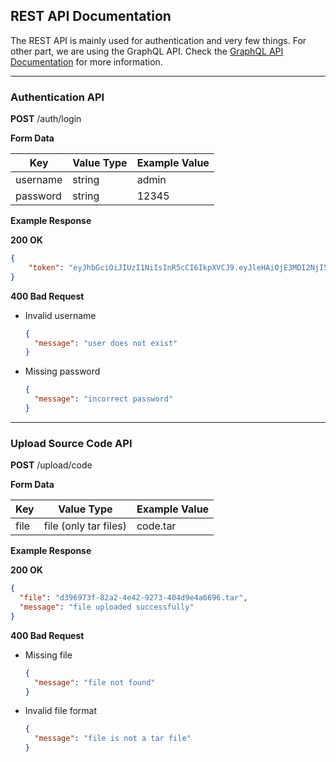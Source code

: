 ## REST API Documentation

The REST API is mainly used for authentication and very few things.
For other part, we are using the GraphQL API. Check the [GraphQL API Documentation](https://github.com/swiftwave-org/swiftwave/blob/develop/docs/api_docs.md) for more information.

---

### Authentication API
**POST** /auth/login

**Form Data**

| Key | Value Type | Example Value |
| --- |------------|---------------|
| username | string     | admin         |
| password | string     | 12345         |

**Example Response**

**200 OK**
```json
{
    "token": "eyJhbGciOiJIUzI1NiIsInR5cCI6IkpXVCJ9.eyJleHAiOjE3MDI2NjI5MzUsImlhdCI6MTcwMjY1OTMzNSwibmJmIjoxNzAyNjU5MzM1LCJ1c2VybmFtZSI6InRhbm1veXNydCJ9.5X9n8iEQy7UNcGfReH2Ap2WiSXZfFkQ0WJURMIyl_O0"
}
```

**400 Bad Request**
- Invalid username
  ```json
  {
    "message": "user does not exist"
  }
  ```
- Missing password
  ```json
  {
    "message": "incorrect password"
  }
  ```

---

### Upload Source Code API
**POST** /upload/code

**Form Data**

| Key | Value Type            | Example Value |
| --- |-----------------------|---------------|
| file | file (only tar files) | code.tar         |

**Example Response**

**200 OK**
```json
{
  "file": "d396973f-82a2-4e42-9273-404d9e4a6696.tar",
  "message": "file uploaded successfully"
}
```

**400 Bad Request**
- Missing file
  ```json
  {
    "message": "file not found"
  }
  ```
- Invalid file format
  ```json
  {
    "message": "file is not a tar file"
  }
  ```
